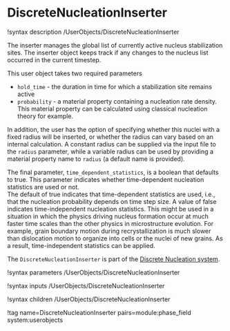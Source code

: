 # DiscreteNucleationInserter

!syntax description /UserObjects/DiscreteNucleationInserter

The inserter manages the global list of currently active nucleus stabilization sites. The inserter object keeps track if any changes to the nucleus list occurred in the current timestep.


This user object takes two required parameters

- `hold_time` - the duration in time for which a stabilization site remains active
- `probability` - a material property containing a nucleation rate density. This material property can be calculated using classical nucleation theory for example.

In addition, the user has the option of specifying whether this nuclei with a fixed
radius will be inserted, or whether the radius can vary based on an internal calculation. A
constant radius can be supplied via the input file to the `radius` parameter, while a variable
radius can be used by providing a material property name to `radius` (a default name is provided).

The final parameter, `time_dependent_statistics`, is a boolean that defaults to true.  This
parameter indicates whether time-dependent nucleation statistics are used or not.  
The default of true indicates that time-dependent statistics are used, i.e., that the nucleation
probability depends on time step size. A value of false indicates time-independent
nucleation statistics.  This might be used in a situation in which the physics driving
nucleus formation occur at much faster time scales than the other physics in microstructure
evolution.  For example, grain boundary motion during recrystallization is much slower
than dislocation motion to organize into cells or the nuclei of new grains.  As a result,
time-independent statistics can be applied.

The `DiscreteNucleationInserter` is part of the [Discrete Nucleation system](Nucleation/DiscreteNucleation.md).

!syntax parameters /UserObjects/DiscreteNucleationInserter

!syntax inputs /UserObjects/DiscreteNucleationInserter

!syntax children /UserObjects/DiscreteNucleationInserter

!tag name=DiscreteNucleationInserter pairs=module:phase_field system:userobjects
